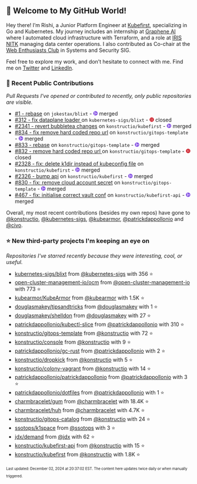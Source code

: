 <!-- DO NOT EDIT THIS FILE DIRECTLY! This file was automatically generated from the tool in this repo. -->

## 🌟 Welcome to My GitHub World!

Hey there! I’m Rishi, a Junior Platform Engineer at [Kubefirst](https://kubefirst.io/), specializing in Go and Kubernetes. My journey includes an internship at [Graphene AI](https://grapheneai.com/) where I automated cloud infrastructure with Terraform, and a role at [IRIS NITK](https://iris.nitk.ac.in/hrms/) managing data center operations. I also contributed as Co-chair at the [Web Enthusiasts Club](https://webclub.nitk.ac.in/) in Systems and Security SIG.

Feel free to explore my work, and don’t hesitate to connect with me. Find me on [Twitter](https://x.com/RishixMonk) and [LinkedIn](https://www.linkedin.com/in/mrrishi373/).
### 🚀 Recent Public Contributions

*Pull Requests I've opened or contributed to recently, only public repositories are visible.*


* [#1 - rebase](https://github.com/jokestax/blixt/pull/1) on `jokestax/blixt` - <img src="images/github-merged.png" width="12px" height="12px"> merged
* [#312 - fix dataplane loader ](https://github.com/kubernetes-sigs/blixt/pull/312) on `kubernetes-sigs/blixt` - <img src="images/github-closed.png" width="12px" height="12px"> closed
* [#2341 - revert bubbletea changes](https://github.com/konstructio/kubefirst/pull/2341) on `konstructio/kubefirst` - <img src="images/github-merged.png" width="12px" height="12px"> merged
* [#834 - fix remove hard coded repo url](https://github.com/konstructio/gitops-template/pull/834) on `konstructio/gitops-template` - <img src="images/github-merged.png" width="12px" height="12px"> merged
* [#833 - rebase](https://github.com/konstructio/gitops-template/pull/833) on `konstructio/gitops-template` - <img src="images/github-merged.png" width="12px" height="12px"> merged
* [#832 - remove hard coded repo url ](https://github.com/konstructio/gitops-template/pull/832) on `konstructio/gitops-template` - <img src="images/github-closed.png" width="12px" height="12px"> closed
* [#2328 - fix: delete k1dir instead of kubeconfig file](https://github.com/konstructio/kubefirst/pull/2328) on `konstructio/kubefirst` - <img src="images/github-merged.png" width="12px" height="12px"> merged
* [#2326 - bump api](https://github.com/konstructio/kubefirst/pull/2326) on `konstructio/kubefirst` - <img src="images/github-merged.png" width="12px" height="12px"> merged
* [#830 - fix: remove cloud account secret](https://github.com/konstructio/gitops-template/pull/830) on `konstructio/gitops-template` - <img src="images/github-merged.png" width="12px" height="12px"> merged
* [#467 - fix: initialise correct vault conf](https://github.com/konstructio/kubefirst-api/pull/467) on `konstructio/kubefirst-api` - <img src="images/github-merged.png" width="12px" height="12px"> merged

Overall, my most recent contributions (besides my own repos) have gone to 
[@konstructio](https://github.com/konstructio),
[@kubernetes-sigs](https://github.com/kubernetes-sigs),
[@kubearmor](https://github.com/kubearmor),
[@patrickdappollonio](https://github.com/patrickdappollonio)
and [@civo](https://github.com/civo).
### ⭐ New third-party projects I'm keeping an eye on

*Repositories I've starred recently because they were interesting, cool, or useful.*


* [kubernetes-sigs/blixt](https://github.com/kubernetes-sigs/blixt) from [@kubernetes-sigs](https://github.com/kubernetes-sigs) with 356 ⭐️
* [open-cluster-management-io/ocm](https://github.com/open-cluster-management-io/ocm) from [@open-cluster-management-io](https://github.com/open-cluster-management-io) with 773 ⭐️
* [kubearmor/KubeArmor](https://github.com/kubearmor/KubeArmor) from [@kubearmor](https://github.com/kubearmor) with 1.5K ⭐️
* [douglasmakey/tipsandtricks](https://github.com/douglasmakey/tipsandtricks) from [@douglasmakey](https://github.com/douglasmakey) with 1 ⭐️
* [douglasmakey/shelldon](https://github.com/douglasmakey/shelldon) from [@douglasmakey](https://github.com/douglasmakey) with 27 ⭐️
* [patrickdappollonio/kubectl-slice](https://github.com/patrickdappollonio/kubectl-slice) from [@patrickdappollonio](https://github.com/patrickdappollonio) with 310 ⭐️
* [konstructio/gitops-template](https://github.com/konstructio/gitops-template) from [@konstructio](https://github.com/konstructio) with 72 ⭐️
* [konstructio/console](https://github.com/konstructio/console) from [@konstructio](https://github.com/konstructio) with 9 ⭐️
* [patrickdappollonio/gc-rust](https://github.com/patrickdappollonio/gc-rust) from [@patrickdappollonio](https://github.com/patrickdappollonio) with 2 ⭐️
* [konstructio/dropkick](https://github.com/konstructio/dropkick) from [@konstructio](https://github.com/konstructio) with 5 ⭐️
* [konstructio/colony-vagrant](https://github.com/konstructio/colony-vagrant) from [@konstructio](https://github.com/konstructio) with 14 ⭐️
* [patrickdappollonio/patrickdappollonio](https://github.com/patrickdappollonio/patrickdappollonio) from [@patrickdappollonio](https://github.com/patrickdappollonio) with 3 ⭐️
* [patrickdappollonio/dotfiles](https://github.com/patrickdappollonio/dotfiles) from [@patrickdappollonio](https://github.com/patrickdappollonio) with 1 ⭐️
* [charmbracelet/gum](https://github.com/charmbracelet/gum) from [@charmbracelet](https://github.com/charmbracelet) with 18.4K ⭐️
* [charmbracelet/huh](https://github.com/charmbracelet/huh) from [@charmbracelet](https://github.com/charmbracelet) with 4.7K ⭐️
* [konstructio/gitops-catalog](https://github.com/konstructio/gitops-catalog) from [@konstructio](https://github.com/konstructio) with 24 ⭐️
* [ssotops/k1space](https://github.com/ssotops/k1space) from [@ssotops](https://github.com/ssotops) with 3 ⭐️
* [jdx/demand](https://github.com/jdx/demand) from [@jdx](https://github.com/jdx) with 62 ⭐️
* [konstructio/kubefirst-api](https://github.com/konstructio/kubefirst-api) from [@konstructio](https://github.com/konstructio) with 15 ⭐️
* [konstructio/kubefirst](https://github.com/konstructio/kubefirst) from [@konstructio](https://github.com/konstructio) with 1.8K ⭐️

<sup><sub>Last updated: December 02, 2024 at 20:37:02 EST. The content here updates twice daily or when manually triggered.</sup></sub>